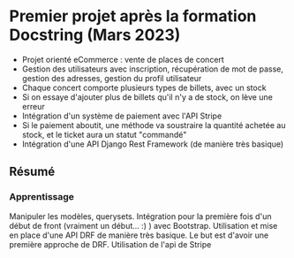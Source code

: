 # Premier projet après la formation Docstring (Mars 2023)

- Projet orienté eCommerce : vente de places de concert
- Gestion des utilisateurs avec inscription, récupération de mot de passe, gestion des adresses, gestion du profil
  utilisateur
- Chaque concert comporte plusieurs types de billets, avec un stock
- Si on essaye d'ajouter plus de billets qu'il n'y a de stock, on lève une erreur
- Intégration d'un système de paiement avec l'API Stripe
- Si le paiement aboutit, une méthode va soustraire la quantité achetée au stock, et le ticket aura un statut "commandé"
- Intégration d'une API Django Rest Framework (de manière très basique)

## Résumé

### Apprentissage

Manipuler les modèles, querysets. Intégration pour la première fois d'un début de front (vraiment un début... :) ) avec
Bootstrap.
Utilisation et mise en place d'une API DRF de manière très basique. Le but est d'avoir une première approche de DRF.
Utilisation de l'api de Stripe